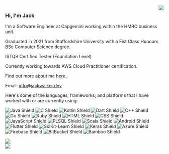 <a href="https://discord.com/users/384106194069094430">
  <img src="https://lanyard-profile-readme.vercel.app/api/384106194069094430?hideTimestamp=true" align="right" />
</a>

### Hi, I'm Jack

I'm a Software Engineer at Capgemini working within the HMRC business unit.

Graduated in 2021 from Staffordshire University with a Fist Class Honours BSc Computer Science degree.

ISTQB Certified Tester (Foundation Level)

Currently working towards AWS Cloud Practitioner certification.

Find out more about me [here](https://jackwalker.dev/).

Email: info@jackwalker.dev

Here's some of the languages, frameworks, and platforms that I have worked with or are currently using:

![Java Shield](https://img.shields.io/badge/Java-8a1252?style=flat-square&logoColor=whitee&logo=Java)
![C Shield](https://img.shields.io/badge/C-8a1252?style=flat-square&logoColor=white&logo=C)
![Kotlin Shield](https://img.shields.io/badge/Kotlin-8a1252?style=flat-square&logoColor=white&logo=Kotlin)
![Dart Shield](https://img.shields.io/badge/Dart-8a1252?style=flat-square&logoColor=white&logo=Dart)
![C++ Shield](https://img.shields.io/badge/C++-8a1252?style=flat-square&logoColor=white&logo=C%2b%2b)
![Go Shield](https://img.shields.io/badge/Go-8a1252?style=flat-square&logoColor=white&logo=Go)
![Ruby Shield](https://img.shields.io/badge/Ruby-8a1252?style=flat-square&logoColor=white&logo=Ruby)
![HTML Shield](https://img.shields.io/badge/HTML-8a1252?style=flat-square&logoColor=white&logo=HTML5)
![CSS Shield](https://img.shields.io/badge/CSS-8a1252?style=flat-square&logoColor=white&logo=CSS3)
![JavaScript Shield](https://img.shields.io/badge/JavaScript-8a1252?style=flat-square&logoColor=white&logo=JavaScript)
![PLSQL Shield](https://img.shields.io/badge/PL/SQL-8a1252?style=flat-square&logoColor=white&logo=Oracle)
![Scala Shield](https://img.shields.io/badge/Scala-8a1252?style=flat-square&logoColor=white&logo=Scala)
![Android Shield](https://img.shields.io/badge/Android-8a1252?style=flat-square&logoColor=white&logo=Android)
![Flutter Shield](https://img.shields.io/badge/Flutter-8a1252?style=flat-square&logoColor=white&logo=Flutter)
![SciKit-Learn Shield](https://img.shields.io/badge/SciKit--Learn-8a1252?style=flat-square&logoColor=white&logo=SciKit-Learn)
![Keras Shield](https://img.shields.io/badge/Keras-8a1252?style=flat-square&logoColor=white&logo=Keras)
![Azure Shield](https://img.shields.io/badge/Azure-8a1252?style=flat-square&logoColor=white&logo=Microsoft-Azure)
![Firebase Shield](https://img.shields.io/badge/Firebase-8a1252?style=flat-square&logoColor=white&logo=Firebase)
![BitBucket Shield](https://img.shields.io/badge/BitBucket-8a1252?style=flat-square&logoColor=white&logo=BitBucket)
![Bamboo Shield](https://img.shields.io/badge/Bamboo-8a1252?style=flat-square&logoColor=white&logo=Bamboo)

<div align="center" style="display: grid;">
  <img src="https://github-readme-stats.vercel.app/api/top-langs/?username=JackW-Dev&theme=midnight-purple&hide_border=true&show_icons=true&layout=compact&langs_count=8&hide=javascript,html,css,cmake,php,jupyter%20notebook"/>
  <img src="https://github-readme-stats.vercel.app/api?username=JackW-Dev&theme=midnight-purple&hide_border=true&show_icons=true&&count_private=true&include_all_commits=true"/>
</div>

